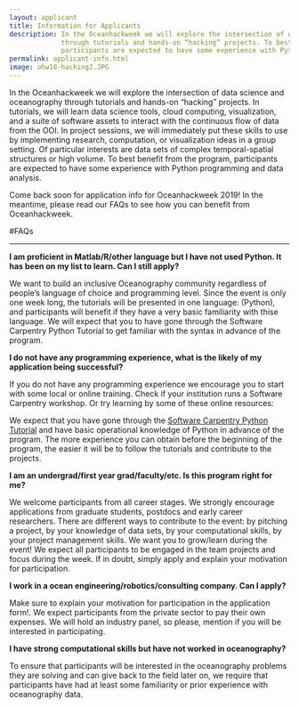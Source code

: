 ```yaml
---
layout: applicant
title: Information for Applicants
description: In the Oceanhackweek we will explore the intersection of data science and oceanography
             through tutorials and hands-on “hacking” projects. To best benefit from the program,
             participants are expected to have some experience with Python programming and data analysis.
permalink: applicant-info.html
image: ohw18-hacking2.JPG
---
```

In the Oceanhackweek we will explore the intersection of data science and oceanography through tutorials and hands-on “hacking” projects. In tutorials, we will learn data science tools, cloud computing, visualization,
and a suite of software assets to interact with the continuous flow of data from the OOI.
In project sessions, we will immediately put these skills to use by implementing research,
computation, or visualization ideas in a group setting. Of particular interests are data sets of
complex temporal-spatial structures or high volume. To best benefit from the program, participants
are expected to have some experience with Python programming and data analysis.

Come back soon for application info for Oceanhackweek 2019! In the meantime, please read our FAQs to see how you can benefit from Oceanhackweek.

#FAQs

---

**I am proficient in Matlab/R/other language but I have not used Python. It has been on my list to learn. Can I still apply?**

We want to build an inclusive Oceanography community regardless of people’s language of choice and programming level. Since the event is only one week long, the tutorials will be presented in one language: (Python), and participants will benefit if they have a very basic familiarity with thise language. We will expect that you to have gone through the Software Carpentry Python Tutorial to get familiar with the syntax in advance of the program.



**I do not have any programming experience, what is the likely of my application being successful?**

If you do not have any programming experience we encourage you to start with some local or online training. Check if your institution runs a Software Carpentry workshop. Or try learning by some of these online resources:

We expect that you have gone through the [Software Carpentry Python Tutorial](http://swcarpentry.github.io/python-novice-inflammation) and have basic operational knowledge of Python in advance of the program. The more experience you can obtain before the beginning of the program, the easier it will be to follow the tutorials and contribute to the projects.


**I am an undergrad/first year grad/faculty/etc. Is this program right for me?**

We welcome participants from all career stages. We strongly encourage applications from graduate students, postdocs and early career researchers. There are different ways to contribute to the event: by pitching a project, by your knowledge of data sets, by your computational skills, by your project management skills. We want you to grow/learn during the event! We expect all participants to be engaged in the team projects and focus during the week. If in doubt, simply apply and explain your motivation for participation.

**I work in a ocean engineering/robotics/consulting company. Can I apply?**

Make sure to explain your motivation for participation in the application form!. We expect participants from the private sector to pay their own expenses. We will hold an industry panel, so please, mention if you will be interested in participating.


**I have strong computational skills but have not worked in oceanography?**

To ensure that participants will be interested in the oceanography problems they are solving and can give back to the field later on, we require that participants have had at least some familiarity or prior experience with oceanography data.
 

